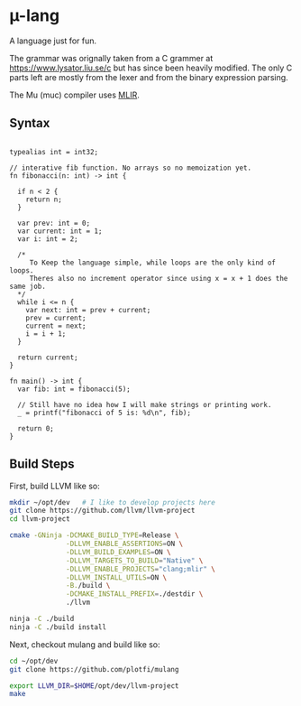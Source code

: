 # µ-lang

A language just for fun.

The grammar was orignally taken from a C grammer at https://www.lysator.liu.se/c but has since been heavily modified.
The only C parts left are mostly from the lexer and from the binary expression parsing.

The Mu (muc) compiler uses [MLIR](https://mlir.llvm.org).

## Syntax

```mu

typealias int = int32;

// interative fib function. No arrays so no memoization yet.
fn fibonacci(n: int) -> int {

  if n < 2 {
    return n;
  }

  var prev: int = 0;
  var current: int = 1;
  var i: int = 2;

  /*
     To Keep the language simple, while loops are the only kind of loops.
     Theres also no increment operator since using x = x + 1 does the same job.
  */ 
  while i <= n {
    var next: int = prev + current;
    prev = current;
    current = next;
    i = i + 1;
  }

  return current;
}

fn main() -> int {
  var fib: int = fibonacci(5);

  // Still have no idea how I will make strings or printing work.
  _ = printf("fibonacci of 5 is: %d\n", fib);

  return 0;
}
```


## Build Steps

First, build LLVM like so:

```bash
mkdir ~/opt/dev   # I like to develop projects here
git clone https://github.com/llvm/llvm-project
cd llvm-project

cmake -GNinja -DCMAKE_BUILD_TYPE=Release \
              -DLLVM_ENABLE_ASSERTIONS=ON \
              -DLLVM_BUILD_EXAMPLES=ON \
              -DLLVM_TARGETS_TO_BUILD="Native" \
              -DLLVM_ENABLE_PROJECTS="clang;mlir" \
              -DLLVM_INSTALL_UTILS=ON \
              -B./build \
              -DCMAKE_INSTALL_PREFIX=./destdir \
              ./llvm

ninja -C ./build
ninja -C ./build install
```

Next, checkout mulang and build like so:

```bash
cd ~/opt/dev
git clone https://github.com/plotfi/mulang

export LLVM_DIR=$HOME/opt/dev/llvm-project
make
```
